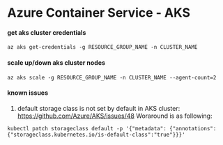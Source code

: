 # Azure Container Service - AKS

#### get aks cluster credentials
```
az aks get-credentials -g RESOURCE_GROUP_NAME -n CLUSTER_NAME
```

#### scale up/down aks cluster nodes
```
az aks scale -g RESOURCE_GROUP_NAME -n CLUSTER_NAME --agent-count=2
```

#### known issues
1. default storage class is not set by default in AKS cluster: https://github.com/Azure/AKS/issues/48
Woraround is as following:
```
kubectl patch storageclass default -p '{"metadata": {"annotations":{"storageclass.kubernetes.io/is-default-class":"true"}}}'
```
